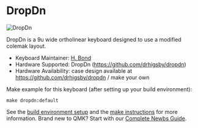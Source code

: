 # DropDn

![DropDn](https://i.imgur.com/)

DropDn is a 9u wide ortholinear keyboard designed to use a modified colemak layout.   

* Keyboard Maintainer: [H. Bond](https://github.com/drhigsby)
* Hardware Supported: DropDn (https://github.com/drhigsby/dropdn)
* Hardware Availability: case design available at https://github.com/drhigsby/dropdn / make your own

Make example for this keyboard (after setting up your build environment):

    make dropdn:default

See the [build environment setup](https://docs.qmk.fm/#/getting_started_build_tools) and the [make instructions](https://docs.qmk.fm/#/getting_started_make_guide) for more information. Brand new to QMK? Start with our [Complete Newbs Guide](https://docs.qmk.fm/#/newbs).
